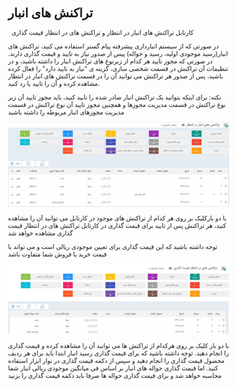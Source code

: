 # تراکنش های انبار

  کارتابل تراکنش های انبار در انتظار و تراکنش های در انتظار قیمت گذاری

در صورتی که از سیستم انبارداری پیشرفته پیام گستر استفاده می کنید، تراکنش های انبار(رسید موجودی اولیه، رسید و حواله) پیس از صدور نیاز به تایید و قیمت گذاری دارند. در صورتی که مجوز تایید هر کدام از زیرنوع های تراکنش انبار را داشته باشید، و در تنظیمات آن تراکنش در قسمت شخصی سازی، گزینه ی "نیاز به تایید دارد" را فعال کرده باشید، پس از صدور هر تراکنش می توانید آن را در قسمت تراکنش های انبار در انتظار مشاهده کرده و آن را تایید یا رد کنید.

نکته: برای اینکه بتوانید یک تراکنش انبار صادر شده را تایید کنید، باید مجوز تایید آن زیر نوع تراکنش در قسمت مدیریت مجوزها و همچنین مجوز تایید آن نوع تراکنش در قسمت مدیریت مجوزهای انبار مربوطه را داشته باشید

![](ConfirmationWaintingTransactions.jpg)

با دو بارکلیک بر روی هر کدام از تراکنش های موجود در کارتابل می توانید آن را مشاهده کنید، هر تراکنش پس از تایید برای قیمت گذاری در کارتابل تراکنش های در انتظار قیمت گذاری مشاهده خواهد شد

توجه داشته باشید که این قیمت گذاری برای تعیین موجودی ریالی است و می تواند با قیمت خرید یا فروش شما متفاوت باشد 

![](PricingWaitingTransactions.jpg) 

با دو بار کلیک بر روی هرکدام از تراکنش ها می توانید آن را مشاهده کرده و قیمت گذاری را انجام دهید. توجه داشته باشید که برای قیمت گذاری رسید انبار ابتدا باید برای هر ردیف محصول قیمت گذاری را انجام دهید و سپس از دکمه قیمت گذاری در نوار ابزار استفاده کنید. اما قیمت گذاری حواله های انبار بر اساس فی میانگین موجودی ریالی انبار شما محاسبه خواهد شد و برای قیمت گذاری حواله ها صرفا باید دکمه قیمت گذاری را بزنید